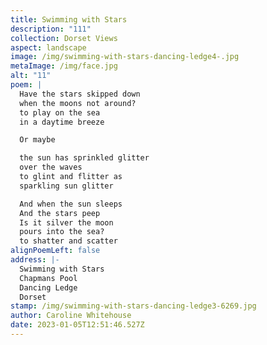 ```yaml
---
title: Swimming with Stars
description: "111"
collection: Dorset Views
aspect: landscape
image: /img/swimming-with-stars-dancing-ledge4-.jpg
metaImage: /img/face.jpg
alt: "11"
poem: |
  Have the stars skipped down
  when the moons not around?
  to play on the sea 
  in a daytime breeze

  Or maybe

  the sun has sprinkled glitter
  over the waves
  to glint and flitter as
  sparkling sun glitter

  And when the sun sleeps
  And the stars peep
  Is it silver the moon
  pours into the sea?
  to shatter and scatter
alignPoemLeft: false
address: |-
  Swimming with Stars
  Chapmans Pool
  Dancing Ledge
  Dorset
stamp: /img/swimming-with-stars-dancing-ledge3-6269.jpg
author: Caroline Whitehouse
date: 2023-01-05T12:51:46.527Z
---
```

